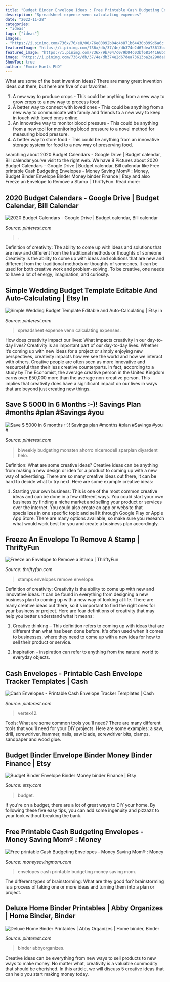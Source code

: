 ```yaml
---
title: "Budget Binder Envelope Ideas : Free Printable Cash Budgeting Envelopes"
description: "Spreadsheet expense venn calculating expenses"
date: "2022-11-28"
categories:
- "ideas"
tags: ["ideas"]
images:
- "https://i.pinimg.com/736x/76/e8/00/76e80092b04c4b871b64430b399d6a6c.jpg"
featuredImage: "https://i.pinimg.com/736x/db/37/4e/db374e2d67dea73613ba2a290da8edcc.jpg"
featured_image: "https://i.pinimg.com/736x/9b/04/c0/9b04c03bf68144166b5ee49e4738e19c.jpg"
image: "https://i.pinimg.com/736x/db/37/4e/db374e2d67dea73613ba2a290da8edcc.jpg"
ShowToc: true
author: "Emmie Huels PhD"
---
```



What are some of the best invention ideas?
There are many great invention ideas out there, but here are five of our favorites. 
1. A new way to produce crops - This could be anything from a new way to grow crops to a new way to process food. 
2. A better way to connect with loved ones - This could be anything from a new way to communicate with family and friends to a new way to keep in touch with loved ones online. 
3. An innovative way to monitor blood pressure - This could be anything from a new tool for monitoring blood pressure to a novel method for measuring blood pressure. 
4. A better way to store food - This could be anything from an innovative storage system for food to a new way of preserving food. 

	

		
searching about 2020 Budget Calendars - Google Drive | Budget calendar, Bill calendar you've visit to the right web. We have 8 Pictures about 2020 Budget Calendars - Google Drive | Budget calendar, Bill calendar like Free printable Cash Budgeting Envelopes - Money Saving Mom® : Money, Budget Binder Envelope Binder Money binder Finance | Etsy and also Freeze an Envelope to Remove a Stamp | ThriftyFun. Read more:
		
    
## 2020 Budget Calendars - Google Drive | Budget Calendar, Bill Calendar

<img loading=lazy src="https://i.pinimg.com/736x/76/e8/00/76e80092b04c4b871b64430b399d6a6c.jpg" onerror="this.onerror=null;this.src='https://tse3.mm.bing.net/th?id=OIP.kDJ2q6b6_As2U1zdWB86UwHaFh&amp;pid=15.1';" alt="2020 Budget Calendars - Google Drive | Budget calendar, Bill calendar">

_Source: pinterest.com_

>. 

	

Definition of creativity: The ability to come up with ideas and solutions that are new and different from the traditional methods or thoughts of someone
Creativity is the ability to come up with ideas and solutions that are new and different from the traditional methods or thoughts of someones. It can be used for both creative work and problem-solving. To be creative, one needs to have a lot of energy, imagination, and curiosity.

    
## Simple Wedding Budget Template Editable And Auto-Calculating | Etsy In

<img loading=lazy src="https://i.pinimg.com/736x/4f/5b/5e/4f5b5e5b971f1927976213f112011778.jpg" onerror="this.onerror=null;this.src='https://tse1.mm.bing.net/th?id=OIP.7xMEidMn7gvwIs7jz7UTNQHaJQ&amp;pid=15.1';" alt="Simple Wedding Budget Template Editable and Auto-Calculating | Etsy in">

_Source: pinterest.com_

>spreadsheet expense venn calculating expenses. 

	

How does creativity impact our lives: What impacts creativity in our day-to-day lives?
Creativity is an important part of our day-to-day lives. Whether it’s coming up with new ideas for a project or simply enjoying new perspectives, creativity impacts how we see the world and how we interact with others. Creative people are often seen as more innovative and resourceful than their less creative counterparts. In fact, according to a study by The Economist, the average creative person in the United Kingdom earns over £50,000 more than the average non-creative person. This implies that creativity does have a significant impact on our lives in ways that are beyond just creating new things.

    
## Save $ 5000 In 6 Months :-)! Savings Plan #months #plan #Savings #you #

<img loading=lazy src="https://i.pinimg.com/736x/9b/04/c0/9b04c03bf68144166b5ee49e4738e19c.jpg" onerror="this.onerror=null;this.src='https://tse3.mm.bing.net/th?id=OIP.0lfsQJwQJito3dCCKh-NNQHaJl&amp;pid=15.1';" alt="Save $ 5000 in 6 months :-)! Savings plan #months #plan #Savings #you #">

_Source: pinterest.com_

>biweekly budgeting monaten ahorro nicemodell sparplan diyardent helo. 

	

Definition: What are some creative ideas?
Creative ideas can be anything from making a new design or idea for a product to coming up with a new way of advertising. There are so many creative ideas out there, it can be hard to decide what to try next. Here are some example creative ideas:
1. Starting your own business: This is one of the most common creative ideas and can be done in a few different ways. You could start your own business by finding a niche market and selling your product or services over the internet. You could also create an app or website that specializes in one specific topic and sell it through Google Play or Apple App Store. There are many options available, so make sure you research what would work best for you and create a business plan accordingly.


    
## Freeze An Envelope To Remove A Stamp | ThriftyFun

<img loading=lazy src="https://img.thrfun.com/img/146/686/stamps_on_envelopes_fancy2.jpg" onerror="this.onerror=null;this.src='https://tse3.mm.bing.net/th?id=OIP.Fb6t7sST3gm-ZytpsFGrgQHaII&amp;pid=15.1';" alt="Freeze an Envelope to Remove a Stamp | ThriftyFun">

_Source: thriftyfun.com_

>stamps envelopes remove envelope. 

	

Definition of creativity:
Creativity is the ability to come up with new and innovative ideas. It can be found in everything from designing a new business plan to coming up with a new way of looking at life. There are many creative ideas out there, so it's important to find the right ones for your business or project. Here are four definitions of creativity that may help you better understand what it means: 
1. Creative thinking – This definition refers to coming up with ideas that are different than what has been done before. It's often used when it comes to businesses, where they need to come up with a new idea for how to sell their product or service. 

2. Inspiration – inspiration can refer to anything from the natural world to everyday objects.

    
## Cash Envelopes - Printable Cash Envelope Tracker Templates | Cash

<img loading=lazy src="https://i.pinimg.com/736x/57/69/43/576943370e9812a09faef39b35195907.jpg" onerror="this.onerror=null;this.src='https://tse2.mm.bing.net/th?id=OIP.BjzKrcR4gVP29J8KgDg2EwHaFu&amp;pid=15.1';" alt="Cash Envelopes - Printable Cash Envelope Tracker Templates | Cash">

_Source: pinterest.com_

>vertex42. 

	

Tools: What are some common tools you'll need?
There are many different tools that you'll need for your DIY projects. Here are some examples: a saw, drill, screwdriver, hammer, nails, saw blade, screwdriver bits, clamps, sandpaper and wood glue.

    
## Budget Binder Envelope Binder Money Binder Finance | Etsy

<img loading=lazy src="https://i.etsystatic.com/24351283/r/il/048740/2607920452/il_794xN.2607920452_rh50.jpg" onerror="this.onerror=null;this.src='https://tse2.mm.bing.net/th?id=OIP.dpPRMKFG-18JzpmQmSmaHAHaFj&amp;pid=15.1';" alt="Budget Binder Envelope Binder Money binder Finance | Etsy">

_Source: etsy.com_

>budget. 

	

If you're on a budget, there are a lot of great ways to DIY your home. By following these five easy tips, you can add some ingenuity and pizzazz to your look without breaking the bank.

    
## Free Printable Cash Budgeting Envelopes - Money Saving Mom® : Money

<img loading=lazy src="https://img.moneysavingmom.com/wp-content/uploads/2011/09/mm-24-703x1024.jpg" onerror="this.onerror=null;this.src='https://tse2.mm.bing.net/th?id=OIP.t7fYjoltsIjlBNTPKN_v1QHaKy&amp;pid=15.1';" alt="Free printable Cash Budgeting Envelopes - Money Saving Mom® : Money">

_Source: moneysavingmom.com_

>envelopes cash printable budgeting money saving mom. 

	

The different types of brainstorming: What are they good for?
brainstorming is a process of taking one or more ideas and turning them into a plan or project.

    
## Deluxe Home Binder Printables | Abby Organizes | Home Binder, Binder

<img loading=lazy src="https://i.pinimg.com/736x/db/37/4e/db374e2d67dea73613ba2a290da8edcc.jpg" onerror="this.onerror=null;this.src='https://tse2.mm.bing.net/th?id=OIP.fGR9Zi9rlK-zzglZuXSl4QHaLH&amp;pid=15.1';" alt="Deluxe Home Binder Printables | Abby Organizes | Home binder, Binder">

_Source: pinterest.com_

>binder abbyorganizes. 

	

Creative ideas can be everything from new ways to sell products to new ways to make money. No matter what, creativity is a valuable commodity that should be cherished. In this article, we will discuss 5 creative ideas that can help you start making money today.

